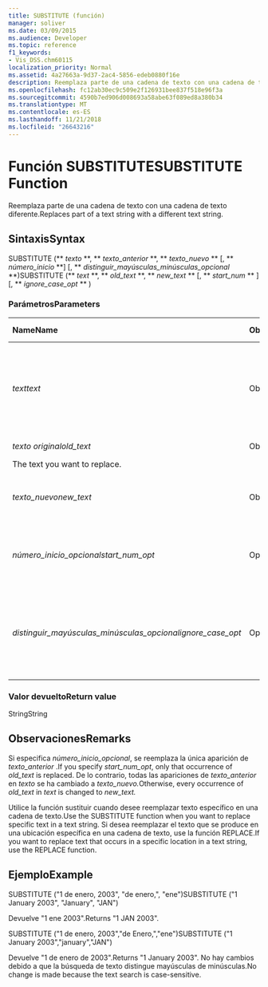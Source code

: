 ```yaml
---
title: SUBSTITUTE (función)
manager: soliver
ms.date: 03/09/2015
ms.audience: Developer
ms.topic: reference
f1_keywords:
- Vis_DSS.chm60115
localization_priority: Normal
ms.assetid: 4a27663a-9d37-2ac4-5856-edeb0880f16e
description: Reemplaza parte de una cadena de texto con una cadena de texto diferente.
ms.openlocfilehash: fc12ab30ec9c509e2f126931bee837f518e96f3a
ms.sourcegitcommit: 4590b7ed906d008693a58abe63f089ed8a380b34
ms.translationtype: MT
ms.contentlocale: es-ES
ms.lasthandoff: 11/21/2018
ms.locfileid: "26643216"
---
```

# <a name="substitute-function"></a><span data-ttu-id="cd166-103">Función SUBSTITUTE</span><span class="sxs-lookup"><span data-stu-id="cd166-103">SUBSTITUTE Function</span></span>

<span data-ttu-id="cd166-104">Reemplaza parte de una cadena de texto con una cadena de texto diferente.</span><span class="sxs-lookup"><span data-stu-id="cd166-104">Replaces part of a text string with a different text string.</span></span> 
  
## <a name="syntax"></a><span data-ttu-id="cd166-105">Sintaxis</span><span class="sxs-lookup"><span data-stu-id="cd166-105">Syntax</span></span>

 <span data-ttu-id="cd166-106">SUBSTITUTE (\*\* *texto* \*\*, \*\* *texto_anterior* \*\*, \*\* *texto_nuevo* \*\* [, \*\* *número_inicio* \*\*] [, \*\* *distinguir_mayúsculas_minúsculas_opcional* \*\*)</span><span class="sxs-lookup"><span data-stu-id="cd166-106">SUBSTITUTE (\*\* *text* \*\*, \*\* *old_text* \*\*, \*\* *new_text* \*\* [, \*\* *start_num* \*\* ][, \*\* *ignore_case_opt* \*\* )</span></span> 
  
### <a name="parameters"></a><span data-ttu-id="cd166-107">Parámetros</span><span class="sxs-lookup"><span data-stu-id="cd166-107">Parameters</span></span>

|<span data-ttu-id="cd166-108">**Name**</span><span class="sxs-lookup"><span data-stu-id="cd166-108">**Name**</span></span>|<span data-ttu-id="cd166-109">**Obligatorio/opcional**</span><span class="sxs-lookup"><span data-stu-id="cd166-109">**Required/Optional**</span></span>|<span data-ttu-id="cd166-110">**Tipo de datos**</span><span class="sxs-lookup"><span data-stu-id="cd166-110">**Data Type**</span></span>|<span data-ttu-id="cd166-111">**Descripción**</span><span class="sxs-lookup"><span data-stu-id="cd166-111">**Description**</span></span>|
|:-----|:-----|:-----|:-----|
| <span data-ttu-id="cd166-112">_text_</span><span class="sxs-lookup"><span data-stu-id="cd166-112">_text_</span></span> <br/> |<span data-ttu-id="cd166-113">Obligatorio</span><span class="sxs-lookup"><span data-stu-id="cd166-113">Required</span></span>  <br/> |<span data-ttu-id="cd166-114">**String**</span><span class="sxs-lookup"><span data-stu-id="cd166-114">**String**</span></span> <br/> | <span data-ttu-id="cd166-115">El texto o la referencia a la celda que contiene el texto cuyos caracteres se desea reemplazar.</span><span class="sxs-lookup"><span data-stu-id="cd166-115">The text or the reference to a cell containing text for which you want to substitute characters.</span></span>  <br/> |
| <span data-ttu-id="cd166-116">_texto original_</span><span class="sxs-lookup"><span data-stu-id="cd166-116">_old_text_</span></span> <br/> |<span data-ttu-id="cd166-117">Obligatorio</span><span class="sxs-lookup"><span data-stu-id="cd166-117">Required</span></span>  <br/> |<span data-ttu-id="cd166-118">**String**</span><span class="sxs-lookup"><span data-stu-id="cd166-118">**String**</span></span> <br/> | <span data-ttu-id="cd166-119">El texto que se desea reemplazar.
</span><span class="sxs-lookup"><span data-stu-id="cd166-119">The text you want to replace.</span></span>  <br/> |
| <span data-ttu-id="cd166-120">_texto_nuevo_</span><span class="sxs-lookup"><span data-stu-id="cd166-120">_new_text_</span></span> <br/> |<span data-ttu-id="cd166-121">Obligatorio</span><span class="sxs-lookup"><span data-stu-id="cd166-121">Required</span></span>  <br/> |<span data-ttu-id="cd166-122">**String**</span><span class="sxs-lookup"><span data-stu-id="cd166-122">**String**</span></span> <br/> | <span data-ttu-id="cd166-123">El texto que desea usar para reemplazar el _texto original_.</span><span class="sxs-lookup"><span data-stu-id="cd166-123">The text you want to use to replace  _old_text_.</span></span>  <br/> |
| <span data-ttu-id="cd166-124">_número_inicio_opcional_</span><span class="sxs-lookup"><span data-stu-id="cd166-124">_start_num_opt_</span></span> <br/> |<span data-ttu-id="cd166-125">Opcional</span><span class="sxs-lookup"><span data-stu-id="cd166-125">Optional</span></span>  <br/> |<span data-ttu-id="cd166-126">**Numérico**</span><span class="sxs-lookup"><span data-stu-id="cd166-126">**Numeric**</span></span> <br/> |<span data-ttu-id="cd166-127">Especifica que las apariciones de texto_anterior desea reemplazar.</span><span class="sxs-lookup"><span data-stu-id="cd166-127">Specifies which occurrences of old_text to replace.</span></span>  <br/> |
| <span data-ttu-id="cd166-128">_distinguir_mayúsculas_minúsculas_opcional_</span><span class="sxs-lookup"><span data-stu-id="cd166-128">_ignore_case_opt_</span></span> <br/> |<span data-ttu-id="cd166-129">Opcional</span><span class="sxs-lookup"><span data-stu-id="cd166-129">Optional</span></span>  <br/> |<span data-ttu-id="cd166-130">**Boolean**</span><span class="sxs-lookup"><span data-stu-id="cd166-130">**Boolean**</span></span> <br/> |<span data-ttu-id="cd166-p101">Será FALSE si diferencia entre mayúsculas y minúsculas y, si no, TRUE. El valor predeterminado es FALSE (falso).</span><span class="sxs-lookup"><span data-stu-id="cd166-p101">FALSE if case-sensitive; otherwise, TRUE. The default is FALSE.</span></span>  <br/> |
   
### <a name="return-value"></a><span data-ttu-id="cd166-133">Valor devuelto</span><span class="sxs-lookup"><span data-stu-id="cd166-133">Return value</span></span>

<span data-ttu-id="cd166-134">String</span><span class="sxs-lookup"><span data-stu-id="cd166-134">String</span></span>
  
## <a name="remarks"></a><span data-ttu-id="cd166-135">Observaciones</span><span class="sxs-lookup"><span data-stu-id="cd166-135">Remarks</span></span>

 <span data-ttu-id="cd166-136">Si especifica _número_inicio_opcional_, se reemplaza la única aparición de _texto_anterior_ .</span><span class="sxs-lookup"><span data-stu-id="cd166-136">If you specify  _start_num_opt_, only that occurrence of  _old_text_ is replaced.</span></span> <span data-ttu-id="cd166-137">De lo contrario, todas las apariciones de _texto_anterior_ en _texto_ se ha cambiado a _texto_nuevo._</span><span class="sxs-lookup"><span data-stu-id="cd166-137">Otherwise, every occurrence of  _old_text_ in  _text_ is changed to  _new_text._</span></span>
  
<span data-ttu-id="cd166-138">Utilice la función sustituir cuando desee reemplazar texto específico en una cadena de texto.</span><span class="sxs-lookup"><span data-stu-id="cd166-138">Use the SUBSTITUTE function when you want to replace specific text in a text string.</span></span> <span data-ttu-id="cd166-139">Si desea reemplazar el texto que se produce en una ubicación específica en una cadena de texto, use la función REPLACE.</span><span class="sxs-lookup"><span data-stu-id="cd166-139">If you want to replace text that occurs in a specific location in a text string, use the REPLACE function.</span></span>
  
## <a name="example"></a><span data-ttu-id="cd166-140">Ejemplo</span><span class="sxs-lookup"><span data-stu-id="cd166-140">Example</span></span>

<span data-ttu-id="cd166-141">SUBSTITUTE ("1 de enero, 2003", "de enero,", "ene")</span><span class="sxs-lookup"><span data-stu-id="cd166-141">SUBSTITUTE ("1 January 2003", "January", "JAN")</span></span> 
  
<span data-ttu-id="cd166-142">Devuelve "1 ene 2003".</span><span class="sxs-lookup"><span data-stu-id="cd166-142">Returns "1 JAN 2003".</span></span> 
  
<span data-ttu-id="cd166-143">SUBSTITUTE ("1 de enero, 2003","de Enero,","ene")</span><span class="sxs-lookup"><span data-stu-id="cd166-143">SUBSTITUTE ("1 January 2003","january","JAN")</span></span> 
  
<span data-ttu-id="cd166-144">Devuelve "1 de enero de 2003".</span><span class="sxs-lookup"><span data-stu-id="cd166-144">Returns "1 January 2003".</span></span> <span data-ttu-id="cd166-145">No hay cambios debido a que la búsqueda de texto distingue mayúsculas de minúsculas.</span><span class="sxs-lookup"><span data-stu-id="cd166-145">No change is made because the text search is case-sensitive.</span></span> 
  

